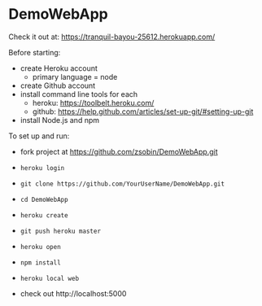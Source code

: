 # DemoWebApp

Check it out at: https://tranquil-bayou-25612.herokuapp.com/

Before starting: 
- create Heroku account
  - primary language = node
- create Github account
- install command line tools for each 
  - heroku: https://toolbelt.heroku.com/ 
  - github: https://help.github.com/articles/set-up-git/#setting-up-git
- install Node.js and npm

To set up and run:

- fork project at https://github.com/zsobin/DemoWebApp.git

- `heroku login`
- `git clone https://github.com/YourUserName/DemoWebApp.git`
- `cd DemoWebApp`

- `heroku create`
- `git push heroku master`
- `heroku open` 

- `npm install`
- `heroku local web`
- check out http://localhost:5000


